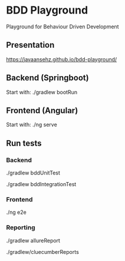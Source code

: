 # BDD Playground

Playground for Behaviour Driven Development

## Presentation

https://javaansehz.github.io/bdd-playground/

## Backend (Springboot)

Start with: ./gradlew bootRun

## Frontend (Angular)

Start with: ./ng serve

## Run tests
### Backend

./gradlew bddUnitTest

./gradlew bddIntegrationTest

### Frontend

./ng e2e

### Reporting

./gradlew allureReport

./gradlew/cluecumberReports
